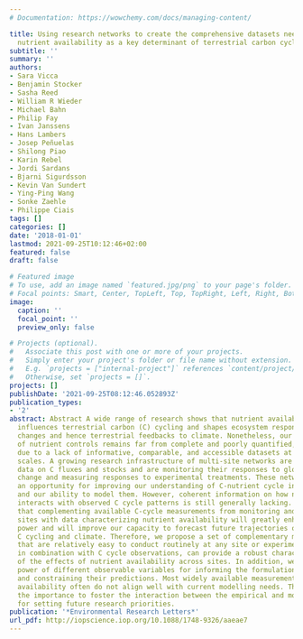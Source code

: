 ```yaml
---
# Documentation: https://wowchemy.com/docs/managing-content/

title: Using research networks to create the comprehensive datasets needed to assess
  nutrient availability as a key determinant of terrestrial carbon cycling
subtitle: ''
summary: ''
authors:
- Sara Vicca
- Benjamin Stocker
- Sasha Reed
- William R Wieder
- Michael Bahn
- Philip Fay
- Ivan Janssens
- Hans Lambers
- Josep Peñuelas
- Shilong Piao
- Karin Rebel
- Jordi Sardans
- Bjarni Sigurdsson
- Kevin Van Sundert
- Ying-Ping Wang
- Sonke Zaehle
- Philippe Ciais
tags: []
categories: []
date: '2018-01-01'
lastmod: 2021-09-25T10:12:46+02:00
featured: false
draft: false

# Featured image
# To use, add an image named `featured.jpg/png` to your page's folder.
# Focal points: Smart, Center, TopLeft, Top, TopRight, Left, Right, BottomLeft, Bottom, BottomRight.
image:
  caption: ''
  focal_point: ''
  preview_only: false

# Projects (optional).
#   Associate this post with one or more of your projects.
#   Simply enter your project's folder or file name without extension.
#   E.g. `projects = ["internal-project"]` references `content/project/deep-learning/index.md`.
#   Otherwise, set `projects = []`.
projects: []
publishDate: '2021-09-25T08:12:46.052893Z'
publication_types:
- '2'
abstract: Abstract A wide range of research shows that nutrient availability strongly
  influences terrestrial carbon (C) cycling and shapes ecosystem responses to environmental
  changes and hence terrestrial feedbacks to climate. Nonetheless, our understanding
  of nutrient controls remains far from complete and poorly quantified, at least partly
  due to a lack of informative, comparable, and accessible datasets at regional-to-global
  scales. A growing research infrastructure of multi-site networks are providing valuable
  data on C fluxes and stocks and are monitoring their responses to global environmental
  change and measuring responses to experimental treatments. These networks thus provide
  an opportunity for improving our understanding of C-nutrient cycle interactions
  and our ability to model them. However, coherent information on how nutrient cycling
  interacts with observed C cycle patterns is still generally lacking. Here, we argue
  that complementing available C-cycle measurements from monitoring and experimental
  sites with data characterizing nutrient availability will greatly enhance their
  power and will improve our capacity to forecast future trajectories of terrestrial
  C cycling and climate. Therefore, we propose a set of complementary measurements
  that are relatively easy to conduct routinely at any site or experiment and that,
  in combination with C cycle observations, can provide a robust characterization
  of the effects of nutrient availability across sites. In addition, we discuss the
  power of different observable variables for informing the formulation of models
  and constraining their predictions. Most widely available measurements of nutrient
  availability often do not align well with current modelling needs. This highlights
  the importance to foster the interaction between the empirical and modelling communities
  for setting future research priorities.
publication: '*Environmental Research Letters*'
url_pdf: http://iopscience.iop.org/10.1088/1748-9326/aaeae7
---
```


